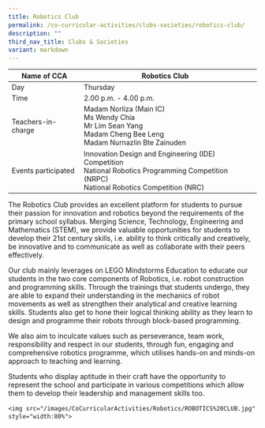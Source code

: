```yaml
---
title: Robotics Club
permalink: /co-curricular-activities/clubs-societies/robotics-club/
description: ""
third_nav_title: Clubs & Societies
variant: markdown
---
```

|Name of CCA|Robotics Club|  |
| -------- | ------- | --------------- |
|Day | Thursday| 
| Time |2.00 p.m. - 4.00 p.m. 
|Teachers-in-charge |Madam Norliza (Main IC) <br> Ms Wendy Chia <br>Mr Lim Sean Yang<br>Madam Cheng Bee Leng<br>Madam Nurnazlin Bte Zainuden
|Events participated    |Innovation Design and Engineering (IDE) Competition<br>National Robotics Programming Competition (NRPC)<br>National Robotics Competition (NRC)

<p style="box-sizing: inherit; font-size: 1em;">The Robotics Club provides an excellent platform for students to pursue their passion for innovation and robotics beyond the requirements of the primary school syllabus. Merging Science, Technology, Engineering and Mathematics (STEM), we provide valuable opportunities for students to develop their 21st century skills, i.e. ability to think critically and creatively, be innovative and to communicate as well as collaborate with their peers effectively.</p>
<p style="box-sizing: inherit; font-size: 1em;"></p><p style="box-sizing: inherit; font-size: 1em;">Our club mainly leverages on LEGO Mindstorms Education to educate our students in the two core components of Robotics, i.e. robot construction and programming skills. Through the trainings that students undergo, they are able to expand their understanding in the mechanics of robot movements as well as strengthen their analytical and creative learning skills. Students also get to hone their logical thinking ability as they learn to design and programme their robots through block-based programming.</p><p style="box-sizing: inherit; font-size: 1em;"><span style="box-sizing: inherit; font-family: inherit; font-size: inherit;">We also aim to inculcate values such as perseverance, team work, responsibility and respect in our students, through fun, engaging and comprehensive robotics programme, which utilises hands-on and minds-on approach to teaching and learning.

</span></p><p style="box-sizing: inherit; font-size: 1em;">Students who display aptitude in their craft have the opportunity to represent the school and participate in various competitions which allow them to develop their leadership and management skills too.</p>
	
	
	<img src="/images/CoCurricularActivities/Robotics/ROBOTICS%20CLUB.jpg" style="width:80%">